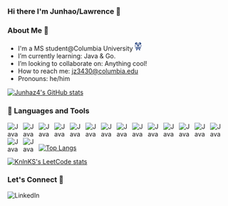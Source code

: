 ### Hi there I'm Junhao/Lawrence 👋

### About Me 👦
-  I'm a MS student@Columbia University <img height="20px" alt="columbia" src="https://github.com/xindixu/xindixu/blob/main/assets/columbia-icon.png"/>
-  I’m currently learning: Java & Go.
-  I’m looking to collaborate on: Anything cool!
-  How to reach me: jz3430@columbia.edu
-  Pronouns: he/him

[![Junhaz4's GitHub stats](https://github-readme-stats-git-masterrstaa-rickstaa.vercel.app/api?username=junhaz4&show_icons=true&theme=dark)](https://github.com/anuraghazra/github-readme-stats)

### 🧰 Languages and Tools
<img align="left" alt="Java" width="30px" style="padding-right:5px;" src="https://cdn.jsdelivr.net/gh/devicons/devicon/icons/python/python-original.svg" />
<img align="left" alt="Java" width="30px" style="padding-right:5px;" src="https://cdn.jsdelivr.net/gh/devicons/devicon/icons/cplusplus/cplusplus-line.svg" />
<img align="left" alt="Java" width="30px" style="padding-right:5px;" src="https://cdn.jsdelivr.net/gh/devicons/devicon/icons/java/java-original.svg" />
<img align="left" alt="Java" width="30px" style="padding-right:5px;" src="https://cdn.jsdelivr.net/gh/devicons/devicon/icons/javascript/javascript-plain.svg" />
<img align="left" alt="Java" width="30px" style="padding-right:5px;" src="https://cdn.jsdelivr.net/gh/devicons/devicon/icons/html5/html5-plain.svg" />
<img align="left" alt="Java" width="30px" style="padding-right:5px;" src="https://cdn.jsdelivr.net/gh/devicons/devicon/icons/css3/css3-plain.svg" />

<img align="left" alt="Java" width="30px" style="padding-right:5px;" src="https://cdn.jsdelivr.net/gh/devicons/devicon/icons/react/react-original.svg" />
<img align="left" alt="Java" width="30px" style="padding-right:5px;" src="https://cdn.jsdelivr.net/gh/devicons/devicon/icons/nodejs/nodejs-original.svg" />
<img align="left" alt="Java" width="30px" style="padding-right:5px;" src="https://cdn.jsdelivr.net/gh/devicons/devicon/icons/django/django-plain.svg" />
<img align="left" alt="Java" width="30px" style="padding-right:5px;" src="https://cdn.jsdelivr.net/gh/devicons/devicon/icons/flask/flask-original.svg" />

<img align="left" alt="Java" width="30px" style="padding-right:5px;" src="https://cdn.jsdelivr.net/gh/devicons/devicon/icons/neo4j/neo4j-original.svg" />
<img align="left" alt="Java" width="30px" style="padding-right:5px;" src="https://cdn.jsdelivr.net/gh/devicons/devicon/icons/mongodb/mongodb-original.svg" />
<img align="left" alt="Java" width="30px" style="padding-right:5px;" src="https://cdn.jsdelivr.net/gh/devicons/devicon/icons/mysql/mysql-original.svg" />
<img align="left" alt="Java" width="30px" style="padding-right:5px;" src="https://cdn.jsdelivr.net/gh/devicons/devicon/icons/postgresql/postgresql-original.svg" />

<img align="left" alt="Java" width="30px" style="padding-right:5px;" src="https://cdn.jsdelivr.net/gh/devicons/devicon/icons/git/git-original.svg" />
<img align="left" alt="Java" width="30px" style="padding-right:5px;" src="https://cdn.jsdelivr.net/gh/devicons/devicon/icons/linux/linux-original.svg" />
<br>
<br>


<!-- [![Top Langs](https://github-readme-stats.vercel.app/api/top-langs/?username=junhaz4&hide=jupyter%20notebook,html,r,css)](https://github.com/anuraghazra/github-readme-stats)
-->

[![Top Langs](https://github-readme-stats-junhaz4.vercel.app/api/top-langs/?username=junhaz4&hide=jupyter%20notebook,html)](https://github.com/anuraghazra/github-readme-stats)


<!-- 
 ### GitHub Stats 🌟 
<center>
  <table>
    <tr>
        <td width="50%">
          <a href="https://github.com/junhaz4/github-readme-stats">
          <img height="300px" align="left" alt="Top Langs" src="https://github-readme-stats-junhaz4.vercel.app/api/top-langs/?username=junhaz4&count-private=true&layout=compact&langs_count=10&hide=hack,assembly,html,makefile,css,scss,scilab&exclude_repo=ostep-homework,junhaz4.space-v1,github-readme-stats&hide_border=true" />
          </a>
        </td>
        <td width="50%">
          <a href="https://github.com/junhaz4/github-readme-stats">
           <img height="300px" align="left" alt="Wakatime stats" src="https://github-readme-stats-junhaz4.vercel.app/api/wakatime?username=junhaz4&layout=compact&hide_border=true" />
          </a>
        </td>
   </tr>
  </table>
</center>
<br /> -->


 
[![KnlnKS's LeetCode stats](https://leetcode-stats-six.vercel.app/?username=LawZhang&theme=dark)](https://github.com/KnlnKS/leetcode-stats)

### Let's Connect 🙌
[<img align="left" alt="LinkedIn" src="https://img.shields.io/badge/linkedin-%230077B5.svg?&style=for-the-badge&logo=linkedin&logoColor=white" />][linkedin]
<br />

[linkedin]: https://www.linkedin.com/in/junhao--zhang/
